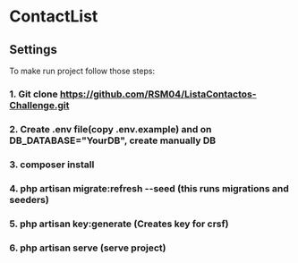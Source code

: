 # ContactList

## Settings
To make run project follow those steps:
### 1. Git clone https://github.com/RSM04/ListaContactos-Challenge.git
### 2. Create .env file(copy .env.example) and on DB_DATABASE="YourDB", create manually DB
### 3. composer install
### 4. php artisan migrate:refresh --seed (this runs migrations and seeders)
### 5. php artisan key:generate (Creates key for crsf)
### 6. php artisan serve (serve project)


